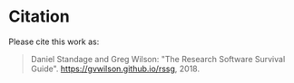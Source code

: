 # Citation

Please cite this work as:

> Daniel Standage and Greg Wilson: "The Research Software Survival Guide".
> https://gvwilson.github.io/rssg, 2018.
